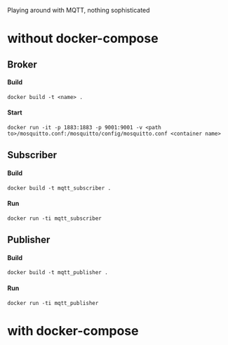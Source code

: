 Playing around with MQTT, nothing sophisticated

# without docker-compose
## Broker
#### Build
    docker build -t <name> .  

#### Start
    docker run -it -p 1883:1883 -p 9001:9001 -v <path to>/mosquitto.conf:/mosquitto/config/mosquitto.conf <container name>

## Subscriber
#### Build
    docker build -t mqtt_subscriber .

#### Run
    docker run -ti mqtt_subscriber

## Publisher
#### Build
    docker build -t mqtt_publisher .

#### Run
    docker run -ti mqtt_publisher

# with docker-compose
